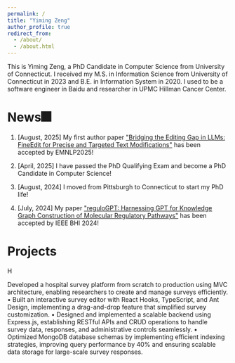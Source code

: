 ```yaml
---
permalink: /
title: "Yiming Zeng"
author_profile: true
redirect_from: 
  - /about/
  - /about.html
---
```


This is Yiming Zeng, a PhD Candidate in Computer Science from University of Connecticut. I received my M.S. in Information Science from University of Connecticut in 2023 and B.E. in Information System in 2020. I used to be a software engineer in Baidu and researcher in UPMC Hillman Cancer Center.

News🎆
======
1. [August, 2025] My first author paper <a href="https://arxiv.org/abs/2502.13358" target="_blank" rel="noopener">"Bridging the Editing Gap in LLMs: FineEdit for Precise and Targeted Text Modifications"</a>  has been accepted by EMNLP2025! 

2. [April, 2025] I have passed the PhD Qualifying Exam and become a PhD Candidate in Computer Science!

3. [August, 2024] I moved from Pittsburgh to Connecticut to start my PhD life!
4. [July, 2024] My paper <a href="https://pubmed.ncbi.nlm.nih.gov/38313267/" target="_blank" rel="noopener">"reguloGPT: Harnessing GPT for Knowledge Graph Construction of Molecular Regulatory Pathways"</a>  has been accepted by IEEE BHI 2024! 

Projects
======

H

Developed a hospital survey platform from scratch to production using MVC architecture, enabling researchers to
create and manage surveys efficiently.
• Built an interactive survey editor with React Hooks, TypeScript, and Ant Design, implementing a drag-and-drop feature
that simplified survey customization.
• Designed and implemented a scalable backend using Express.js, establishing RESTful APIs and CRUD operations to handle
survey data, responses, and administrative controls seamlessly.
• Optimized MongoDB database schemas by implementing efficient indexing strategies, improving query performance by 40%
and ensuring scalable data storage for large-scale survey responses.
